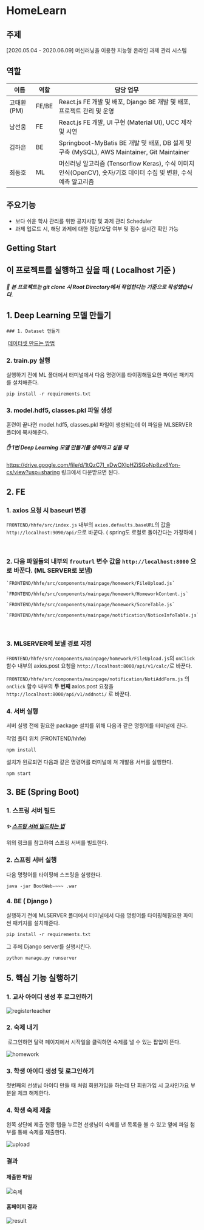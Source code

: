 # HomeLearn

## 주제

[2020.05.04 - 2020.06.09] 머신러닝을 이용한 지능형 온라인 과제 관리 시스템



## 역할

| 이름       | 역할  | 담당 업무                                                    |
| ---------- | ----- | ------------------------------------------------------------ |
| 고태환(PM) | FE/BE | React.js FE 개발 및 배포, Django BE 개발 및 배포, 프로젝트 관리 및 운영 |
| 남선웅     | FE    | React.js FE 개발, UI 구현 (Material UI), UCC 제작 및 시연    |
| 김하은     | BE    | Springboot-MyBatis BE 개발 및 배포, DB 설계 및 구축 (MySQL), AWS Maintainer, Git Maintainer |
| 최동호     | ML    | 머신러닝 알고리즘 (Tensorflow Keras), 수식 이미지 인식(OpenCV), 숫자/기호 데이터 수집 및 변환, 수식 예측 알고리즘 |



## 주요기능

* 보다 쉬운 학사 관리를 위한 공지사항 및 과제 관리 Scheduler
* 과제 업로드 시, 해당 과제에 대한 정답/오답 여부 및 점수 실시간 확인 가능





## Getting Start

## 이 프로젝트를 실행하고 싶을 때 ( Localhost 기준 )

##### &#128680; 본 프로젝트는 git clone 시 Root Directory에서 작업한다는 기준으로 작성했습니다.



## 1. Deep Learning 모델 만들기

 	### 1. Dataset 만들기

​	[데이터셋 만드는 방법](./makedataset.md)



 ### 2. train.py 실행

실행하기 전에 ML 폴더에서 터미널에서 다음 명령어를 타이핑해필요한 파이썬 패키지를 설치해준다.

```
pip install -r requirements.txt
```



### 3. model.hdf5, classes.pkl 파일 생성

훈련이 끝나면 model.hdf5, classes.pkl 파일이 생성되는데 이 파일을 MLSERVER 폴더에 복사해준다.



##### &#9995; 1번 Deep Learning 모델 만들기를 생략하고 싶을 때

https://drive.google.com/file/d/1tQzC7I_xDwOXlpHZiSGoNp8zx6Yon-cs/view?usp=sharing
링크에서 다운받으면 된다.


## 2.  FE
### 1. axios 요청 시 baseurl 변경
  `FRONTEND/hhfe/src/index.js` 내부의 `axios.defaults.baseURL`의 값을 `http://localhost:9090/api/`으로 바꾼다. ( spring도 로컬로 돌아간다는 가정하에 )

​    

### 2. 다음 파일들의 내부의 `frouturl` 변수 값을 `http://localhost:8000` 으로 바꾼다. (ML SERVER로 보냄)

    `FRONTEND/hhfe/src/components/mainpage/homework/FileUpload.js`
    
    `FRONTEND/hhfe/src/components/mainpage/homework/HomeworkContent.js`
    
    `FRONTEND/hhfe/src/components/mainpage/homework/ScoreTable.js`
    
    `FRONTEND/hhfe/src/components/mainpage/notification/NoticeInfoTable.js`


​    

### 3. MLSERVER에 보낼 경로 지정
`FRONTEND/hhfe/src/components/mainpage/homework/FileUpload.js`의 `onClick` 함수 내부의 axios.post 요청을 `http://localhost:8000/api/v1/calc/`로 바꾼다.

`FRONTEND/hhfe/src/components/mainpage/notification/NotiAddForm.js` 의 `onClick` 함수 내부의 **두 번째** axios.post 요청을 `http://localhost:8000/api/v1/addnoti/` 로 바꾼다.

   

### 4. 서버 실행

서버 실행 전에 필요한 package 설치를 위해 다음과 같은 명령어를 터미널에 친다. 

작업 폴더 위치 (FRONTEND/hhfe)


```
npm install 
```

설치가 왼료되면 다음과 같은 명령어를 터미널에 쳐 개발용 서버를 실행한다.

```
npm start
```



## 3. BE (Spring Boot)

### 1. 스프링 서버 빌드

##### &#10024; [스프링 서버 빌드하는 법](https://lts0606.tistory.com/237)

위의 링크를 참고하여 스프링 서버를 빌드한다.



### 2. 스프링 서버 실행

다음 명령어를 타이핑해 스프링을 실행한다.

```
java -jar BootWeb-~~~ .war
```



### 4. BE ( Django )

실행하기 전에 MLSERVER 폴더에서 터미널에서 다음 명령어를 타이핑해필요한 파이썬 패키지를 설치해준다.

```
pip install -r requirements.txt
```

그 후에 Django server를 실행시킨다.

```
python manage.py runserver
```



## 5. 핵심 기능 실행하기

### 1. 교사 아이디 생성 후 로그인하기

![registerteacher](./img/register.JPG)

### 2.  숙제 내기

​	로그인하면 달력 페이지에서 시작일을 클릭하면 숙제를 낼 수 있는 팝업이 뜬다.

![homework](./img/homework.JPG)

### 3. 학생 아이디 생성 및 로그인하기

첫번째의 선생님 아이디 만들 때 처럼 회원가입을 하는데 단 회원가입 시 교사인가요 부분을 체크 해제한다.



### 4. 학생 숙제 제출

왼쪽 상단에 제출 현황 탭을 누르면 선생님이 숙제를 낸 목록을 볼 수 있고 옆에 파일 첨부를 통해 숙제를 재출한다.

![upload](./img/upload.JPG)



### 결과

#### 제출한 파일

![숙제](./SampleImg/1.JPG)

#### 홈페이지 결과

![result](./img/complete.JPG)

